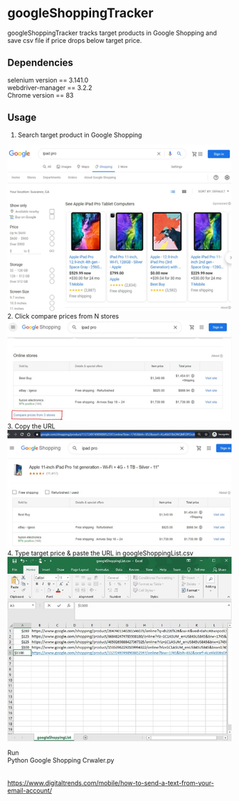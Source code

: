 # googleShoppingTracker
googleShoppingTracker tracks target products in Google Shopping and save csv file if price drops below target price.
<br>
## Dependencies         
selenium version == 3.141.0     
webdriver-manager == 3.2.2    
Chrome version == 83     
            
## Usage    
1.	Search target product in Google Shopping<br>
<img src="Screenshots/Screenshot1.jpg"  width="600">
2.	Click compare prices from N stores <br>
<img src="Screenshots/Screenshot2.jpg"  width="600">
3.	Copy the URL <br>
<img src="Screenshots/Screenshot3.jpg"  width="600">
4.	Type target price & paste the URL in googleShoppingList.csv <br>
<img src="Screenshots/Screenshot4.jpg"  width="600">

Run <br>
            Python Google Shopping Crwaler.py  <br>
 <br>
<Reference>  <br>
https://www.digitaltrends.com/mobile/how-to-send-a-text-from-your-email-account/
